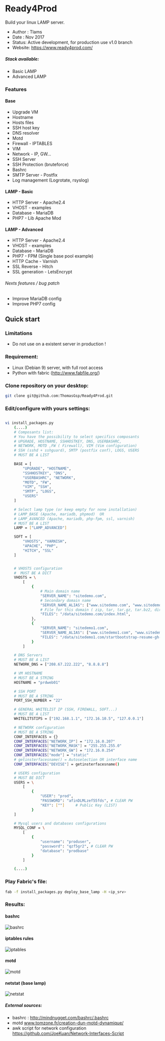 # Ready4Prod

Build your linux LAMP server.

* Author : Tlams
* Date : Nov 2017
* Status: Active development, for production use v1.0 branch
* Website: https://www.ready4prod.com/


##### Stack available:
* Basic LAMP
* Advanced LAMP

### Features

#### Base
* Upgrade VM
* Hostname
* Hosts files
* SSH host key
* DNS resolver
* Motd
* Firewall - IPTABLES
* VIM
* Network - IP, GW...
* SSH Server
* SSH Protection (bruteforce)
* Bashrc
* SMTP Server - Postfix
* Log management (Logrotate, rsyslog)

#### LAMP - Basic
* HTTP Server - Apache2.4
* VHOST - examples
* Database - MariaDB
* PHP7 - Lib Apache Mod

#### LAMP - Advanced
* HTTP Server - Apache2.4
* VHOST - examples
* Database - MariaDB
* PHP7 - FPM (Single base pool example)
* HTTP Cache - Varnish
* SSL Reverse - Hitch
* SSL generation - LetsEncrypt

###### Nexts features / bug patch
* Improve MariaDB config
* Improve PHP7 config

## Quick start

### Limitations
* Do not use on a existent server in production !

### Requirement:
* Linux (Debian 9) server, with full root access
* Python with fabric (http://www.fabfile.org/)


### Clone repository on your desktop:
``` bash
git clone git@github.com:ThomasGsp/Ready4Prod.git
```

### Edit/configure with yours settings:
``` bash

vi install_packages.py
    (....)
    # Composants list:
    # You have the possibility to select specifics composants
    # UPGRADE, HOSTNAME, SSHHOSTKEY, DNS, USERBASHRC,
    # NETWORK, MOTD ,FW ( Firewall), VIM (Vim configuration)
    # SSH (sshd + sshguard), SMTP (postfix conf), LOGS, USERS
    # MUST BE A LIST

    BASE = [
        "UPGRADE", "HOSTNAME",
        "SSHHOSTKEY", "DNS",
        "USERBASHRC", "NETWORK",
        "MOTD", "FW",
        "VIM", "SSH",
        "SMTP", "LOGS",
        "USERS"
    ]

    # Select lamp type (or keep empty for none installation)
    # LAMP_BASE (Apache, mariadb, phpmod)  OR
    # LAMP_AVANCED (Apache, mariadb, php-fpm, ssl, varnish)
    # MUST BE A LIST
    LAMP = ["LAMP_ADVANCED"]

    SOFT = [
        "VHOSTS", "VARNISH",
        "APACHE", "PHP",
        "HITCH", "SSL"
    ]


    # VHOSTS configuration
    #  MUST BE A DICT
    VHOSTS = \
        [
            {
                # Main domain name
                "SERVER_NAME": "sitedemo.com",
                # Secondary domain name
                "SERVER_NAME_ALIAS": ["www.sitedemo.com", "www.sitedemo.fr"],
                # File for this domain ( zip, tar, tar.gz, tar.bz2, direct files)
                "FILES": "/data/sitedemo.com/index.html",
            },
            {
                "SERVER_NAME": "sitedemo1.com",
                "SERVER_NAME_ALIAS": ["www.sitedemo1.com", "www.sitedemo1.fr"],
                "FILES": "/data/sitedemo1.com/startbootstrap-resume-gh-pages.zip"
            }
        ]

    # DNS Servers
    # MUST BE A LIST
    NETWORK_DNS = ["208.67.222.222", "8.8.8.8"]

    # VM HOSTNAME
    # MUST BE A STRING
    HOSTNAME = "prdweb01"

    # SSH PORT
    # MUST BE A STRING
    PORT_SSH_NUMBER = "22"

    # GENERAL WHITELIST IP (SSH, FIREWALL, SOFT...)
    # MUST BE A LIST
    WHITELITSTIPS = ["192.168.1.1", "172.16.10.5", "127.0.0.1"]

    # NETWORK configuration
    # MUST BE A STRING
    CONF_INTERFACES = {}
    CONF_INTERFACES["NETWORK_IP"] = "172.16.0.207"
    CONF_INTERFACES["NETWORK_MASK"] = "255.255.255.0"
    CONF_INTERFACES["NETWORK_GW"] = "172.16.0.254"
    CONF_INTERFACES["mode"] = "static"
    # getinsterfacesname() = Autoselection OR interface name
    CONF_INTERFACES["DEVISE"] = getinsterfacesname()

    # USERS configuration
    # MUST BE DICT
    USERS = \
        [
            {
                "USER": "prod",
                "PASSWORD": "afinDLMLzef55fds", # CLEAR PW
                "KEY": [""]     # Public Key (LIST)
            }
    ]

    # Mysql users and databases configurations
    MYSQL_CONF = \
        [
            {
                "username": "produser",
                "password": "qzf5gr2", # CLEAR PW
                "database": "prodbase"
            }
        ]

    (....)

```

### Play Fabric's file:
``` bash
fab -f install_packages.py deploy_base_lamp -H <ip_srv>
```



### Results:
#### bashrc 
![bashrc](./img/lamp_base_bashrc.png)
#### iptables rules 
![iptables](./img/lamp_base_iptables.png)
#### motd
![motd](./img/lamp_base_motd.png)
#### netstat (base lamp)
![netstat](./img/lamp_base_netstat.png)


##### External sources:
* bashrc : http://mindnugget.com/bashrc/.bashrc
* motd www.tomzone.fr/creation-dun-motd-dynamique/
* awk script for network configuration https://github.com/JoeKuan/Network-Interfaces-Script
